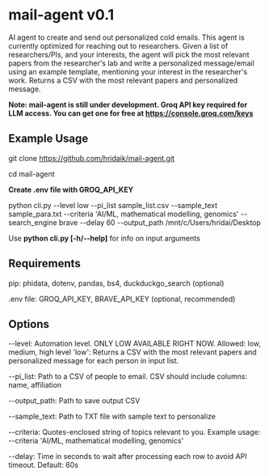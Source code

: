 # mail-agent v0.1
AI agent to create and send out personalized cold emails. This agent is currently optimized for reaching out to researchers.
Given a list of researchers/PIs, and your interests, the agent will pick the most relevant papers from the researcher's lab and write a personalized message/email using an example template, mentioning your interest in the researcher's work. Returns a CSV with the most relevant papers and personalized message.

**Note: mail-agent is still under development. Groq API key required for LLM access. You can get one for free at https://console.groq.com/keys**

## Example Usage
git clone https://github.com/hridaik/mail-agent.git

cd mail-agent

**Create .env file with GROQ_API_KEY**

python cli.py  --level low --pi_list sample_list.csv 
                --sample_text sample_para.txt --criteria 'AI/ML, mathematical modelling, genomics'
                --search_engine brave --delay 60
                --output_path /mnt/c/Users/hridai/Desktop

Use **python cli.py [-h/--help]** for info on input arguments 

## Requirements
pip: phidata, dotenv, pandas, bs4, duckduckgo_search (optional)

.env file: GROQ_API_KEY, BRAVE_API_KEY (optional, recommended)

## Options
--level: Automation level. ONLY LOW AVAILABLE RIGHT NOW. Allowed: low, medium, high
    level 'low': Returns a CSV with the most relevant papers and personalized message for each person in input list.

--pi_list: Path to a CSV of people to email. CSV should include columns: name, affiliation

--output_path: Path to save output CSV

--sample_text: Path to TXT file with sample text to personalize

--criteria: Quotes-enclosed string of topics relevant to you. Example usage: --criteria 'AI/ML, mathematical modelling, genomics'

--delay: Time in seconds to wait after processing each row to avoid API timeout. Default: 60s